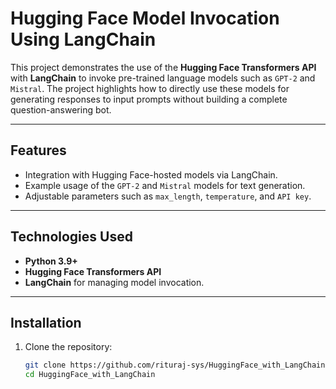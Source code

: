 # Hugging Face Model Invocation Using LangChain

This project demonstrates the use of the **Hugging Face Transformers API** with **LangChain** to invoke pre-trained language models such as `GPT-2` and `Mistral`. The project highlights how to directly use these models for generating responses to input prompts without building a complete question-answering bot.

---

## Features
- Integration with Hugging Face-hosted models via LangChain.
- Example usage of the `GPT-2` and `Mistral` models for text generation.
- Adjustable parameters such as `max_length`, `temperature`, and `API key`.

---

## Technologies Used
- **Python 3.9+**
- **Hugging Face Transformers API**
- **LangChain** for managing model invocation.

---

## Installation

1. Clone the repository:
   ```bash
   git clone https://github.com/rituraj-sys/HuggingFace_with_LangChain.git
   cd HuggingFace_with_LangChain
